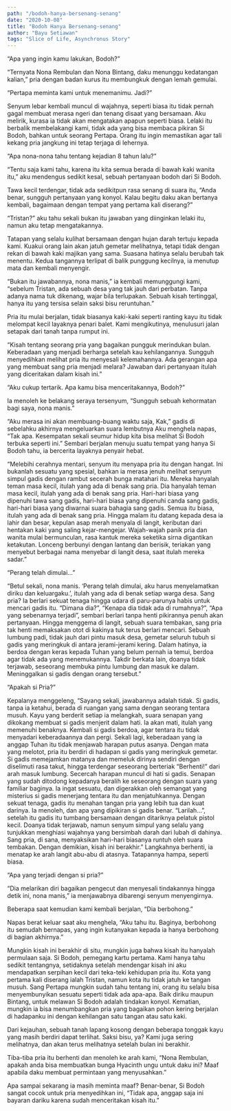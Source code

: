 ```yaml
---
path: "/bodoh-hanya-bersenang-senang"
date: "2020-10-08"
title: "Bodoh Hanya Bersenang-senang"
author: "Bayu Setiawan"
tags: "Slice of Life, Asynchronus Story"
---
```


“Apa yang ingin kamu lakukan, Bodoh?”

“Ternyata Nona Rembulan dan Nona Bintang, daku menunggu kedatangan kalian,” pria dengan badan kurus itu membungkuk dengan lemah gemulai.

“Pertapa meminta kami untuk menemanimu. Jadi?”

Senyum lebar kembali muncul di wajahnya, seperti biasa itu tidak pernah gagal membuat merasa ngeri dan tenang disaat yang bersamaan. Aku melirik, kurasa ia tidak akan mengatakan apapun seperti biasa. Lelaki itu berbalik membelakangi kami, tidak ada yang bisa membaca pikiran Si Bodoh, bahkan untuk seorang Pertapa. Orang itu ingin memastikan agar tali kekang pria jangkung ini tetap terjaga di lehernya.

“Apa nona-nona tahu tentang kejadian 8 tahun lalu?”

“Tentu saja kami tahu, karena itu kita semua berada di bawah kaki wanita itu,” aku mendengus sedikit kesal, sebuah pertanyaan bodoh dari Si Bodoh.

Tawa kecil terdengar, tidak ada sedikitpun rasa senang di suara itu, “Anda benar, sungguh pertanyaan yang konyol. Kalau begitu daku akan bertanya kembali, bagaimaan dengan tempat yang pertama kali diserang?”

“Tristan?” aku tahu sekali bukan itu jawaban yang diinginkan lelaki itu, namun aku tetap mengatakannya.

Tatapan yang selalu kulihat bersamaan dengan hujan darah tertuju kepada kami. Kuakui orang lain akan jatuh gemetar melihatnya, tetapi tidak dengan rekan di bawah kaki majikan yang sama. Suasana hatinya selalu berubah tak menentu. Kedua tangannya terlipat di balik punggung kecilnya, ia menutup mata dan kembali menyengir.

“Bukan itu jawabannya, nona manis,” ia kembali memunggungi kami, “sebelum Tristan, ada sebuah desa yang tak jauh dari perbatan. Tanpa adanya nama tuk dikenang, wajar bila terlupakan. Sebuah kisah tertinggal, hanya itu yang tersisa selain saksi bisu reruntuhan.”

Pria itu mulai berjalan, tidak biasanya kaki-kaki seperti ranting kayu itu tidak melompat kecil layaknya penari balet. Kami mengikutinya, menulusuri jalan setapak dari tanah tanpa rumput ini.

“Kisah tentang seorang pria yang bagaikan pungguk merindukan bulan. Keberadaan yang menjadi berharga setelah kau kehilangannya. Sungguh menyedihkan melihat pria itu menyesali kelemahannya. Ada gerangan apa yang membuat sang pria menjadi melara? Jawaban dari pertanyaan itulah yang diceritakan dalam kisah ini.”

“Aku cukup tertarik. Apa kamu bisa menceritakannya, Bodoh?”

Ia menoleh ke belakang seraya tersenyum, “Sungguh sebuah kehormatan bagi saya, nona manis.”

“Aku merasa ini akan membuang-buang waktu saja, Kak,” gadis di sebelahku akhirnya mengeluarkan suara lembutnya
Aku menghela napas, “Tak apa. Kesempatan sekali seumur hidup kita bisa melihat Si Bodoh terbuka seperti ini.”
Sembari berjalan menuju suatu tempat yang hanya Si Bodoh tahu, ia bercerita layaknya penyair hebat.

“Melebihi cerahnya mentari, senyum itu menyapa pria itu dengan hangat. Ini bukanlah sesuatu yang spesial, bahkan ia merasa jenuh melihat senyum simpul gadis dengan rambut secerah bunga matahari itu. Mereka hanyalah teman masa kecil, itulah yang ada di benak sang pria. Dia hanyalah teman masa kecil, itulah yang ada di benak sang pria. Hari-hari biasa yang dipenuhi tawa sang gadis, hari-hari biasa yang dipenuhi canda sang gadis, hari-hari biasa yang diwarnai suara bahagia sang gadis. Semua itu biasa, itulah yang ada di benak sang pria. Hingga malam itu datang kepada desa ia lahir dan besar, kepulan asap merah menyala di langit, keributan dari hentakan kaki yang saling kejar-mengejar. Wajah-wajah panik pria dan wanita mulai bermunculan, rasa kantuk mereka seketika sirna digantikan ketakutan. Lonceng berbunyi dengan lantang dan berisik, teriakan yang menyebut berbagai nama menyebar di langit desa, saat itulah mereka sadar.”

“Perang telah dimulai…”

“Betul sekali, nona manis. ‘Perang telah dimulai, aku harus menyelamatkan diriku dan keluargaku.’, itulah yang ada di benak setiap warga desa. Sang pria? Ia berlari sekuat tenaga hingga udara di paru-parunya habis untuk mencari gadis itu. “Dimana dia?”, “Kenapa dia tidak ada di rumahnya?”, “Apa yang sebenarnya terjadi”, sembari berlari tanpa henti pikirannya penuh akan pertanyaan. Hingga menggema di langit, sebuah suara tembakan, sang pria tak henti memaksakan otot di kakinya tuk terus berlari mencari. Sebuah lumbung padi, tidak jauh dari pintu masuk desa, gemetar seluruh tubuh si gadis yang meringkuk di antara jerami-jerami kering. Dalam hatinya, ia berdoa dengan keras kepada Tuhan yang belum pernah ia temui, berdoa agar tidak ada yang menemukannya. Takdir berkata lain, doanya tidak terjawab, seseorang membuka pintu lumbung dan masuk ke dalam. Meninggalkan si gadis dengan orang tersebut.”

“Apakah si Pria?”

Kepalanya menggeleng, “Sayang sekali, jawabannya adalah tidak. Si gadis, tanpa ia ketahui, berada di ruangan yang sama dengan seorang tentara musuh. Kayu yang berderit setiap ia melangkah, suara senapan yang dikokang membuat si gadis menjerit dalam hati. Ia akan mati, itulah yang memenuhi benaknya. Kembali si gadis berdoa, agar tentara itu tidak menyadari keberadaannya dan pergi. Sekali lagi, keberadaan yang ia anggap Tuhan itu tidak menjawab harapan putus asanya. Dengan mata yang melotot, pria itu berdiri di hadapan si gadis yang meringkuk gemetar. Si gadis memejamkan matanya dan memeluk dirinya sendiri dengan diselimuti rasa takut, hingga terdengar seseorang berteriak “Berhenti!” dari arah masuk lumbung. Secercah harapan muncul di hati si gadis. Senapan yang sudah ditodong kepadanya beralih ke seseorang dengan suara yang familiar baginya. Ia ingat sesuatu, dan digerakkan oleh semangat yang misterius si gadis menerjang tentara itu dan menjatuhkannya. Dengan sekuat tenaga, gadis itu menahan tangan pria yang lebih tua dan kuat darinya. Ia menoleh, dan apa yang dipikiran si gadis benar. “Larilah…”, setelah itu gadis itu tumbang bersamaan dengan ditariknya pelatuk pistol kecil. Doanya tidak terjawab, namun senyum simpul yang selalu yang tunjukkan menghiasi wajahnya yang bersimbah darah dari lubah di dahinya. Sang pria, di sana, menyaksikan hari-hari biasanya runtuh oleh suara tembakan. Dengan demikian, kisah ini berakhir.”
Langkahnya berhenti, ia menatap ke arah langit abu-abu di atasnya. Tatapannya hampa, seperti biasa.

“Apa yang terjadi dengan si pria?”

“Dia melarikan diri bagaikan pengecut dan menyesali tindakannya hingga detik ini, nona manis,” ia menjawabnya dibarengi senyum menyengirnya.

Beberapa saat kemudian kami kembali berjalan, “Dia berbohong.”

Napas berat keluar saat aku menghela, “Aku tahu itu. Baginya, berbohong itu semudah bernapas, yang ingin kutanyakan kepada ia hanya berbohong di bagian akhirnya.”

Mungkin kisah ini berakhir di situ, mungkin juga bahwa kisah itu hanyalah permulaan saja. Si Bodoh, pemegang kartu pertama. Kami hanya tahu sedikit tentangnya, setidaknya setelah mendengar kisah ini aku mendapatkan serpihan kecil dari teka-teki kehidupan pria itu. Kota yang pertama kali diserang ialah Tristan, namun kota itu tidak jatuh ke tangan musuh. Sang Pertapa mungkin sudah tahu tentang ini, orang itu selalu bisa menyembunyikan sesuatu seperti tidak ada apa-apa. Baik diriku maupun Bintang, untuk melawan Si Bodoh adalah tindakan konyol. Kematian, mungkin ia bisa menumbangkan pria yang bagaikan pohon kering berjalan di hadapanku ini dengan kehilangan satu tangan atau satu kaki.

Dari kejauhan, sebuah tanah lapang kosong dengan beberapa tonggak kayu yang masih berdiri dapat terlihat. Saksi bisu, ya? Kami juga sering melihatnya, dan akan terus melihatnya setelah bulan ini berakhir.

Tiba-tiba pria itu berhenti dan menoleh ke arah kami, “Nona Rembulan, apakah anda bisa membuatkan bunga Hyacinth ungu untuk daku ini? Maaf apabila daku membuat permintaan yang menyusahkan.”

Apa sampai sekarang ia masih meminta maaf? Benar-benar, Si Bodoh sangat cocok untuk pria menyedihkan ini, “Tidak apa, anggap saja ini bayaran dariku karena sudah menceritakan kisah itu.”
